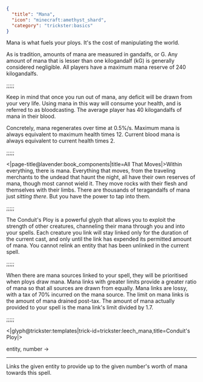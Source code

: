 ```json
{
  "title": "Mana",
  "icon": "minecraft:amethyst_shard",
  "category": "trickster:basics"
}
```

Mana is what fuels your ploys. It's the cost of manipulating the world.


As is tradition, amounts of mana are measured in gandalfs, or G. 
Any amount of mana that is lesser than one kilogandalf (kG) is generally considered negligible. 
All players have a maximum mana reserve of 240 kilogandalfs.

;;;;;

Keep in mind that once you run out of mana, any deficit will be drawn from your very life. 
Using mana in this way will consume your health, and is referred to as bloodcasting.
The average player has 40 kilogandalfs of mana in their blood.


Concretely, mana regenerates over time at 0.5%/s. Maximum mana is always equivalent to maximum health times 12. 
Current blood mana is always equivalent to current health times 2.

;;;;;

<|page-title@lavender:book_components|title=All That Moves|>Within everything, there is mana. 
Everything that moves, from the traveling merchants to the undead that haunt the night, 
all have their own reserves of mana, though most cannot wield it. They move rocks with their flesh 
and themselves with their limbs. There are thousands of teragandalfs of mana just *sitting there*. 
But you have the power to tap into them.

;;;;;

The Conduit's Ploy is a powerful glyph that allows you to exploit the strength of other creatures, 
channeling their mana through you and into your spells.
Each creature you link will stay linked only for the duration of the current cast,
and only until the link has expended its permitted amount of mana. 
You cannot relink an entity that has been unlinked in the current spell.

;;;;;

When there are mana sources linked to your spell, they will be prioritised when ploys draw mana. 
Mana links with greater limits provide a greater ratio of mana so that all sources are drawn from equally. 
Mana links are lossy, with a tax of 70% incurred on the mana source. 
The limit on mana links is the amount of mana drained post-tax. 
The amount of mana actually provided to your spell is the mana link's limit divided by 1.7.

;;;;;

<|glyph@trickster:templates|trick-id=trickster:leech_mana,title=Conduit's Ploy|>

entity, number ->

---

Links the given entity to provide up to the given number's worth of mana towards this spell.